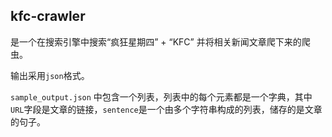 ## kfc-crawler

是一个在搜索引擎中搜索“疯狂星期四” + “KFC” 并将相关新闻文章爬下来的爬虫。

输出采用`json`格式。

`sample_output.json` 中包含一个列表，列表中的每个元素都是一个字典，其中`URL`字段是文章的链接，`sentence`是一个由多个字符串构成的列表，储存的是文章的句子。
